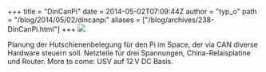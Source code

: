 +++
title = "DinCanPi"
date = 2014-05-02T07:09:44Z
author = "typ_o"
path = "/blog/2014/05/02/dincanpi"
aliases = ["/blog/archives/238-DinCanPi.html"]
+++
[![](/media/dinpi.serendipityThumb.jpg)](/media/dinpi.jpg)

Planung der Hutschienenbelegung für den Pi im Space, der via CAN diverse
Hardware steuern soll. Netzteile für drei Spannungen,
China-Relaisplatine und Router. More to come: USV auf 12 V DC Basis.
